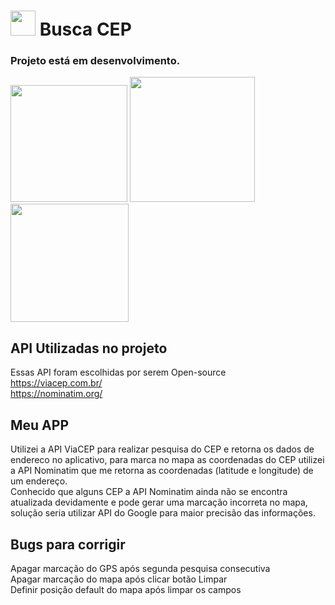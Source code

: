 # <img src="https://i.imgur.com/23A3S2G.png" width="40"/> Busca CEP 
### Projeto está em desenvolvimento.
<img src="https://i.imgur.com/eY1eTxO.png" width="187"/> <img src="https://i.imgur.com/qJKI0mN.png" width="200"/> <img src="https://i.imgur.com/xlAlkmW.png" width="189"/> 

## API Utilizadas no projeto
Essas API foram escolhidas por serem Open-source
<br>https://viacep.com.br/
<br>https://nominatim.org/
<br>
## Meu APP
Utilizei a API ViaCEP para realizar pesquisa do CEP e retorna os dados de endereco no aplicativo, para marca no mapa as coordenadas do CEP utilizei a API Nominatim que me retorna as coordenadas (latitude e longitude) de um endereço.
<br>Conhecido que alguns CEP a API Nominatim ainda não se encontra atualizada devidamente e pode gerar uma marcação incorreta no mapa, solução seria utilizar API do Google para maior precisão das informações.



## <b>Bugs para corrigir</b>
Apagar marcação do GPS após segunda pesquisa consecutiva
<br>Apagar marcação do mapa após clicar botão Limpar
<br>Definir posição default do mapa após limpar os campos
